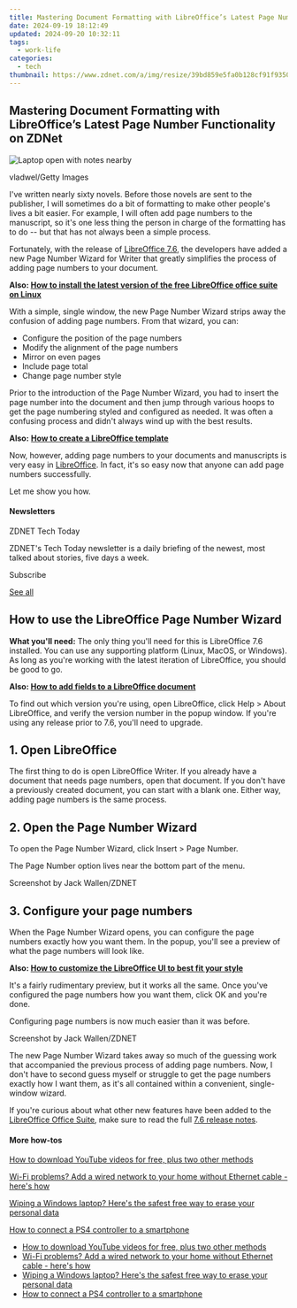 ```yaml
---
title: Mastering Document Formatting with LibreOffice’s Latest Page Number Functionality on ZDNet
date: 2024-09-19 18:12:49
updated: 2024-09-20 10:32:11
tags:
  - work-life
categories:
  - tech
thumbnail: https://www.zdnet.com/a/img/resize/39bd859e5fa0b128cf91f9350c353267814396d3/2023/08/22/9c4f530a-b2fa-43fc-ab85-ce97b6226768/gettyimages-1143062772.jpg?width=278&height=156&fit=crop&auto=webp
---
```


## Mastering Document Formatting with LibreOffice’s Latest Page Number Functionality on ZDNet

![Laptop open with notes nearby](https://www.zdnet.com/a/img/resize/fb2b9daa231271c2f59f6b1498d0e7d94499d994/2023/08/22/9c4f530a-b2fa-43fc-ab85-ce97b6226768/gettyimages-1143062772.jpg?auto=webp&width=1280)

vladwel/Getty Images

I've written nearly sixty novels. Before those novels are sent to the publisher, I will sometimes do a bit of formatting to make other people's lives a bit easier. For example, I will often add page numbers to the manuscript, so it's one less thing the person in charge of the formatting has to do -- but that has not always been a simple process.

Fortunately, with the release of [LibreOffice 7.6](https://www.zdnet.com/home-and-office/work-life/how-to-install-the-latest-version-of-the-free-libreoffice-office-suite-on-linux/), the developers have added a new Page Number Wizard for Writer that greatly simplifies the process of adding page numbers to your document.

**Also: [How to install the latest version of the free LibreOffice office suite on Linux](https://www.zdnet.com/home-and-office/work-life/how-to-install-the-latest-version-of-the-free-libreoffice-office-suite-on-linux/)**

With a simple, single window, the new Page Number Wizard strips away the confusion of adding page numbers. From that wizard, you can:

* Configure the position of the page numbers
* Modify the alignment of the page numbers
* Mirror on even pages
* Include page total
* Change page number style

Prior to the introduction of the Page Number Wizard, you had to insert the page number into the document and then jump through various hoops to get the page numbering styled and configured as needed. It was often a confusing process and didn't always wind up with the best results.

**Also:** [**How to create a LibreOffice template**](https://www.zdnet.com/home-and-office/work-life/how-to-create-a-libreoffice-template/)

Now, however, adding page numbers to your documents and manuscripts is very easy in [LibreOffice](https://www.zdnet.com/home-and-office/work-life/how-to-edit-a-paragraph-style-in-libreoffice-and-why-you-should/). In fact, it's so easy now that anyone can add page numbers successfully.

Let me show you how.

#### Newsletters

ZDNET Tech Today

ZDNET's Tech Today newsletter is a daily briefing of the newest, most talked about stories, five days a week.

 Subscribe

[See all](https://www.zdnet.com/newsletters/)

## How to use the LibreOffice Page Number Wizard

**What you'll need:** The only thing you'll need for this is LibreOffice 7.6 installed. You can use any supporting platform (Linux, MacOS, or Windows). As long as you're working with the latest iteration of LibreOffice, you should be good to go. 

**Also: [How to add fields to a LibreOffice document](https://www.zdnet.com/article/how-to-add-fields-to-a-libreoffice-document/)**

To find out which version you're using, open LibreOffice, click Help > About LibreOffice, and verify the version number in the popup window. If you're using any release prior to 7.6, you'll need to upgrade.

## 1\. Open LibreOffice

The first thing to do is open LibreOffice Writer. If you already have a document that needs page numbers, open that document. If you don't have a previously created document, you can start with a blank one. Either way, adding page numbers is the same process.

## 2\. Open the Page Number Wizard

To open the Page Number Wizard, click Insert > Page Number. 

The Page Number option lives near the bottom part of the menu.

Screenshot by Jack Wallen/ZDNET

## 3\. Configure your page numbers

When the Page Number Wizard opens, you can configure the page numbers exactly how you want them. In the popup, you'll see a preview of what the page numbers will look like. 

**Also: [How to customize the LibreOffice UI to best fit your style](https://www.zdnet.com/home-and-office/work-life/how-to-customize-the-libreoffice-ui-to-best-fit-your-style/)**

It's a fairly rudimentary preview, but it works all the same. Once you've configured the page numbers how you want them, click OK and you're done.

Configuring page numbers is now much easier than it was before.

Screenshot by Jack Wallen/ZDNET

The new Page Number Wizard takes away so much of the guessing work that accompanied the previous process of adding page numbers. Now, I don't have to second guess myself or struggle to get the page numbers exactly how I want them, as it's all contained within a convenient, single-window wizard.

If you're curious about what other new features have been added to the [LibreOffice Office Suite](https://www.zdnet.com/home-and-office/work-life/what-is-the-libreoffice-digital-signature-feature-and-how-do-you-use-it/), make sure to read the full [7.6 release notes](https://wiki.documentfoundation.org/ReleaseNotes/7.6).

#### More how-tos

[How to download YouTube videos for free, plus two other methods](https://www.zdnet.com/article/how-to-download-youtube-videos-for-free-plus-two-other-methods/ "How to download YouTube videos for free, plus two other methods")

[Wi-Fi problems? Add a wired network to your home without Ethernet cable - here's how](https://www.zdnet.com/article/ditch-the-wi-fi-how-to-add-a-wired-network-to-your-home-without-ethernet-cable/ "Wi-Fi problems? Add a wired network to your home without Ethernet cable - here's how")

[Wiping a Windows laptop? Here's the safest free way to erase your personal data](https://www.zdnet.com/article/wiping-a-windows-laptop-heres-the-safest-free-way-to-erase-your-personal-data/ "Wiping a Windows laptop? Here's the safest free way to erase your personal data")

[How to connect a PS4 controller to a smartphone](https://www.zdnet.com/article/how-to-connect-a-ps4-controller-to-a-smartphone/ "How to connect a PS4 controller to a smartphone")

* [How to download YouTube videos for free, plus two other methods](https://www.zdnet.com/article/how-to-download-youtube-videos-for-free-plus-two-other-methods/ "How to download YouTube videos for free, plus two other methods")
* [Wi-Fi problems? Add a wired network to your home without Ethernet cable - here's how](https://www.zdnet.com/article/ditch-the-wi-fi-how-to-add-a-wired-network-to-your-home-without-ethernet-cable/ "Wi-Fi problems? Add a wired network to your home without Ethernet cable - here's how")
* [Wiping a Windows laptop? Here's the safest free way to erase your personal data](https://www.zdnet.com/article/wiping-a-windows-laptop-heres-the-safest-free-way-to-erase-your-personal-data/ "Wiping a Windows laptop? Here's the safest free way to erase your personal data")
* [How to connect a PS4 controller to a smartphone](https://www.zdnet.com/article/how-to-connect-a-ps4-controller-to-a-smartphone/ "How to connect a PS4 controller to a smartphone")

<ins class="adsbygoogle"
     style="display:block"
     data-ad-format="autorelaxed"
     data-ad-client="ca-pub-7571918770474297"
     data-ad-slot="1223367746"></ins>



<ins class="adsbygoogle"
     style="display:block"
     data-ad-client="ca-pub-7571918770474297"
     data-ad-slot="8358498916"
     data-ad-format="auto"
     data-full-width-responsive="true"></ins>
